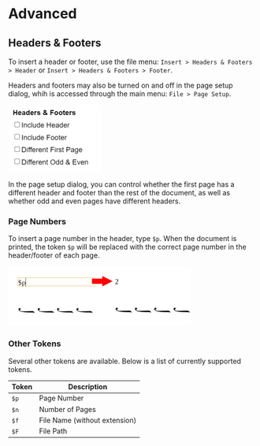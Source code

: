 # Advanced

## Headers & Footers

To insert a header or footer, use the file menu: `Insert > Headers & Footers > Header` or `Insert > Headers & Footers > Footer`.

Headers and footers may also be turned on and off in the page setup dialog, whih is accessed through the main menu: `File > Page Setup`.

![Header Settings Dialog](./images/guide-header-settings-dialog.png)

In the page setup dialog, you can control whether the first page has a different header and footer than the rest of the document, as well as whether odd and even pages have different headers.

### Page Numbers

To insert a page number in the header, type `$p`. When the document is printed, the token `$p` will be replaced with the correct page number in the header/footer of each page.

![Header Settings Page Number Example](./images/guide-header-page-number-example-1.png)

### Other Tokens

Several other tokens are available. Below is a list of currently supported tokens.

| Token | Description                   |
| ----- | ----------------------------- |
| `$p`  | Page Number                   |
| `$n`  | Number of Pages               |
| `$f`  | File Name (without extension) |
| `$F`  | File Path                     |
